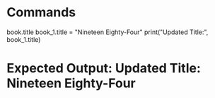 # Commands
book.title
book_1.title = "Nineteen Eighty-Four"
print("Updated Title:", book_1.title)

# Expected Output: Updated Title: Nineteen Eighty-Four

